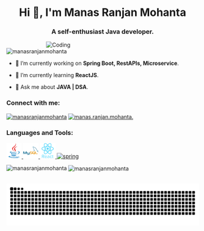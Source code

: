 <h1 align="center">Hi 👋, I'm Manas Ranjan Mohanta</h1>
<h3 align="center">A self-enthusiast Java developer.</h3>
<img align = "right" alt = "Coding" width = "400" src = "https://cdn.dribbble.com/users/1162077/screenshots/3848914/programmer.gif">

<p align="left"> <img src="https://komarev.com/ghpvc/?username=manasranjanmohanta&label=Profile%20views&color=0e75b6&style=flat" alt="manasranjanmohanta" /> </p>

- 🔭 I’m currently working on **Spring Boot, RestAPIs, Microservice**.

- 🌱 I’m currently learning **ReactJS**.

- 💬 Ask me about **JAVA | DSA**.


<h3 align="left">Connect with me:</h3>
<p align="left">
<a href="https://linkedin.com/in/manas-ranjan-mohanta-5488a822b" target="blank"><img align="center" src="https://raw.githubusercontent.com/rahuldkjain/github-profile-readme-generator/master/src/images/icons/Social/linked-in-alt.svg" alt="manasranjanmohanta" height="30" width="40" /></a>
<a href="https://instagram.com/manas.ranjan.mohanta" target="blank"><img align="center" src="https://raw.githubusercontent.com/rahuldkjain/github-profile-readme-generator/master/src/images/icons/Social/instagram.svg" alt="manas.ranjan.mohanta." height="30" width="40" /></a>
</p>
<h3 align="left">Languages and Tools:</h3>
<p align="left"> <a href="https://www.java.com" target="_blank" rel="noreferrer"> <img src="https://raw.githubusercontent.com/devicons/devicon/master/icons/java/java-original.svg" alt="java" width="40" height="40"/> </a> <a href="https://www.mysql.com/" target="_blank" rel="noreferrer"> <img src="https://raw.githubusercontent.com/devicons/devicon/master/icons/mysql/mysql-original-wordmark.svg" alt="mysql" width="40" height="40"/> </a> <a href="https://reactjs.org/" target="_blank" rel="noreferrer"> <img src="https://raw.githubusercontent.com/devicons/devicon/master/icons/react/react-original-wordmark.svg" alt="react" width="40" height="40"/> </a> <a href="https://spring.io/" target="_blank" rel="noreferrer"> <img src="https://www.vectorlogo.zone/logos/springio/springio-icon.svg" alt="spring" width="40" height="40"/> </a> </p>
<p><img align="left" src="https://github-readme-stats.vercel.app/api/top-langs?username=manasranjanmohanta&show_icons=true&locale=en&layout=compact" alt="manasranjanmohanta" /></p>

<p>&nbsp;<img align="center" src="https://github-readme-stats.vercel.app/api?username=manasranjanmohanta&show_icons=true&locale=en" alt="manasranjanmohanta" /></p>

<br clear="both">

<img src="https://raw.githubusercontent.com/manasranjanmohanta/manasranjanmohanta/output/snake.svg" alt="Snake animation" />


